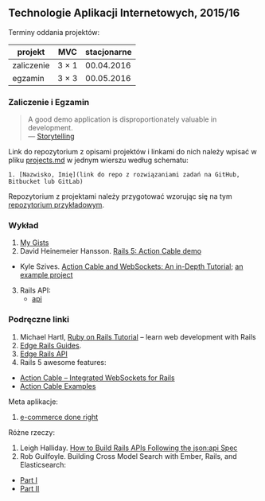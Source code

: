 ## Technologie Aplikacji Internetowych, 2015/16

Terminy oddania projektów:

| projekt    | MVC     | stacjonarne |
|------------|---------|-------------|
| zaliczenie | 3 × 1   | 00.04.2016  |
| egzamin    | 3 × 3   | 00.05.2016  |


### Zaliczenie i Egzamin

> A good demo application is disproportionately valuable in development.<br>
> — [Storytelling](http://en.wikipedia.org/wiki/Storytelling)

Link do repozytorium z opisami projektów i linkami do nich należy wpisać
w pliku [projects.md](projects.md) w jednym wierszu według schematu:

    1. [Nazwisko, Imię](link do repo z rozwiązaniami zadań na GitHub, Bitbucket lub GitLab)

Repozytorium z projektami należy przygotować wzorując się na
tym [repozytorium przykładowym](https://github.com/egzamin/projekty-asi).


### Wykład

1. [My Gists](https://github.com/rails4/my_gists5.beta2)
2. David Heinemeier Hansson.
   [Rails 5: Action Cable demo](https://www.youtube.com/watch?v=n0WUjGkDFS0)
  - Kyle Szives. [Action Cable and WebSockets: An in-Depth Tutorial](http://www.sitepoint.com/action-cable-and-websockets-an-in-depth-tutorial/);
    [an example project](https://github.com/kylesziv/action-cable-house-example)
3. Rails API:
   - [api](api.md)


### Podręczne linki

1. Michael Hartl,
   [Ruby on Rails Tutorial](https://www.railstutorial.org/book) –
   learn web development with Rails
1. [Edge Rails Guides](http://edgeguides.rubyonrails.org/).
1. [Edge Rails API](http://edgeapi.rubyonrails.org/)
1. Rails 5 awesome features:
  - [Action Cable – Integrated WebSockets for Rails](https://github.com/rails/rails/tree/master/actioncable)
  - [Action Cable Examples](https://github.com/rails/actioncable-examples)

Meta aplikacje:

1. [e-commerce done right](http://www.ror-e.com)

Różne rzeczy:

1. Leigh Halliday.
   [How to Build Rails APIs Following the json:api Spec](http://blog.codeship.com/the-json-api-spec/)
1. Rob Guilfoyle.
   Building Cross Model Search with Ember, Rails, and Elasticsearch:
  - [Part I](http://blog.codeship.com/cross-model-search-with-ember-rails-and-elasticsearch/)
  - [Part II](http://blog.codeship.com/building-cross-model-search-with-ember-rails-and-elasticsearch-part-2/)

